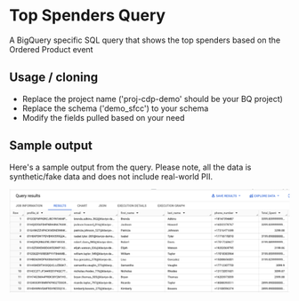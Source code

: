 # Top Spenders Query

A BigQuery specific SQL query that shows the top spenders based on the Ordered Product event

## Usage / cloning

- Replace the project name ('proj-cdp-demo' should be your BQ project)
- Replace the schema ('demo_sfcc') to your schema 
- Modify the fields pulled based on your need

## Sample output 
Here's a sample output from the query. Please note, all the data is synthetic/fake data and does not include real-world PII.

![query results](https://github.com/markurquhart/klaviyo-datasync-queries/blob/main/google-bigquery/top-spenders/sample-query-results.png?raw=true)
